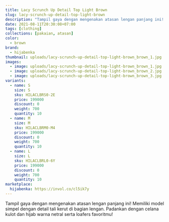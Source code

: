 ```yaml
---
title: Lacy Scrunch Up Detail Top Light Brown
slug: lacy-scrunch-up-detail-top-light-brown
description: "Tampil gaya dengan mengenakan atasan lengan panjang ini! Memiliki model simpel dengan detail tali kerut di bagian lengan. Padankan dengan celana kulot dan hijab warna netral serta loafers favoritmu!"
date: 2021-08-11T20:30:08+07:00
tags: [clothing]
collections: [pakaian, atasan]
color:
  - brown
brand:
  - hijabenka
thumbnail: uploads/lacy-scrunch-up-detail-top-light-brown_brown_1.jpg
images:
  - image: uploads/lacy-scrunch-up-detail-top-light-brown_brown_1.jpg
  - image: uploads/lacy-scrunch-up-detail-top-light-brown_brown_2.jpg
  - image: uploads/lacy-scrunch-up-detail-top-light-brown_brown_3.jpg
variants:
  - name: S
    size: S
    sku: HILACLBRS0-2E
    price: 199000
    discount: 0
    weight: 700
    quantity: 10
  - name: M
    size: M
    sku: HILACLBRM0-M4
    price: 199000
    discount: 0
    weight: 700
    quantity: 10
  - name: L
    size: L
    sku: HILACLBRL0-6Y
    price: 199000
    discount: 0
    weight: 700
    quantity: 10
marketplace:
  hijabenka: https://invol.co/cl5ik7y
---
```


Tampil gaya dengan mengenakan atasan lengan panjang ini! Memiliki model simpel dengan detail tali kerut di bagian lengan. Padankan dengan celana kulot dan hijab warna netral serta loafers favoritmu!
